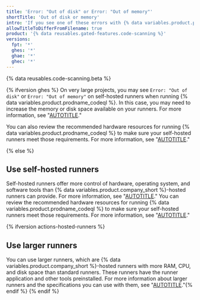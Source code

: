 ```yaml
---
title: 'Error: "Out of disk" or Error: "Out of memory"'
shortTitle: 'Out of disk or memory'
intro: 'If you see one of these errors with {% data variables.product.prodname_actions %}, {% ifversion ghes %}try reviewing the specifications of your self-hosted runners.{% else %}you can try alternative runners.{% endif %}'
allowTitleToDifferFromFilename: true
product: '{% data reusables.gated-features.code-scanning %}'
versions:
  fpt: '*'
  ghes: '*'
  ghae: '*'
  ghec: '*'
---
```


<!-- CodeQL CLI depends on a short URL generated from this article's URL. If this article's URL ever changes, make sure to update the short URL https://gh.io/troubleshooting-code-scanning/out-of-disk-or-memory. https://thehub.github.com/it/how-to/url-shortening -->

{% data reusables.code-scanning.beta %}

{% ifversion ghes %}
On very large projects, you may see `Error: "Out of disk"` or `Error: "Out of memory"` on self-hosted runners when running {% data variables.product.prodname_codeql %}. In this case, you may need to increase the memory or disk space available on your runners. For more information, see "[AUTOTITLE](/actions/hosting-your-own-runners/managing-self-hosted-runners/about-self-hosted-runners)."

You can also review the recommended hardware resources for running {% data variables.product.prodname_codeql %} to make sure your self-hosted runners meet those requirements. For more information, see "[AUTOTITLE](/code-security/code-scanning/creating-an-advanced-setup-for-code-scanning/recommended-hardware-resources-for-running-codeql)."

{% else %}
## Use self-hosted runners

Self-hosted runners offer more control of hardware, operating system, and software tools than {% data variables.product.company_short %}-hosted runners can provide. For more information, see "[AUTOTITLE](/actions/hosting-your-own-runners/managing-self-hosted-runners/about-self-hosted-runners)." You can review the recommended hardware resources for running {% data variables.product.prodname_codeql %} to make sure your self-hosted runners meet those requirements. For more information, see "[AUTOTITLE](/code-security/code-scanning/creating-an-advanced-setup-for-code-scanning/recommended-hardware-resources-for-running-codeql)."

{% ifversion actions-hosted-runners %}
## Use larger runners
You can use larger runners, which are {% data variables.product.company_short %}-hosted runners with more RAM, CPU, and disk space than standard runners. These runners have the runner application and other tools preinstalled. For more information about larger runners and the specifications you can use with them, see "[AUTOTITLE](/actions/using-github-hosted-runners/about-larger-runners)."{% endif %}
{% endif %}